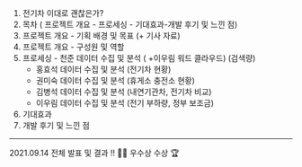 1. 전기차 이대로 괜찮은가? 
2. 목차 ( 프로젝트 개요 - 프로세싱 - 기대효과-개발 후기 및 느낀 점)
3. 프로젝트 개요 - 기획 배경 및 목표 (+ 기사 자료)
4. 프로젝트 개요 - 구성원 및 역할
5. 프로세싱 - 천준 데이터 수집 및 분석 ( +이우림 워드 클라우드) (검색량)
      - 홍효석 데이터 수집 및 분석 (전기차 현황)
      - 권미숙 데이터 수집 및 분석 (휴게소 충전소 현황)
      - 김병석 데이터 수집 및 분석 (내연기관차, 전기차 비교)
      - 이우림 데이터 수집 및 분석 (전기 부하량, 정부 보조금)
6. 기대효과
7. 개발 후기 및 느낀 점



---

2021.09.14 전체 발표 및 결과 !! 👏👏 우수상 수상 🏆
